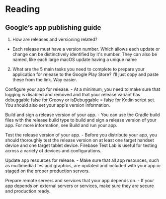 # Reading

## Google’s app publishing guide

1. How are releases and versioning related?
  - Each release must have a version number. Which allows each update or change can be distinctively identified by it's number. They can also be named,
    like each large macOS update having a unique name

2. What are the 5 main tasks you need to complete to prepare your application for release to the Google Play Store?
I'll just copy and paste these from the link. Way easier.

  Configure your app for release.
    - At a minimum, you need to make sure that logging is disabled and removed and that your release variant has debuggable false for Groovy or isDebuggable = false for Kotlin script set. You should also set your app's version information.
  
  Build and sign a release version of your app.
    - You can use the Gradle build files with the release build type to build and sign a release version of your app. For more information, see Build and run your app.
  
  Test the release version of your app.
    - Before you distribute your app, you should thoroughly test the release version on at least one target handset device and one target tablet device. Firebase Test Lab is useful for testing across a variety of devices and configurations.
  
  Update app resources for release.
    - Make sure that all app resources, such as multimedia files and graphics, are updated and included with your app or staged on the proper production servers.
  
  Prepare remote servers and services that your app depends on.
    - If your app depends on external servers or services, make sure they are secure and production ready. 
